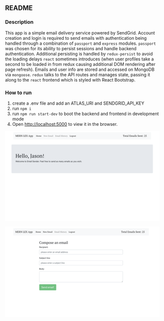 ## README

### Description

This app is a simple email delivery service powered by SendGrid. Account creation and login is required to send emails with authentication being handled through a combination of `passport` and `express` modules. `passport` was chosen for its ability to persist sessions and handle backend authentication. Additional persisting is handled by `redux-persist` to avoid the loading delays `react` sometimes introduces (when user profiles take a second to be loaded in from redux causing additional DOM rendering after page refresh). Emails and user info are stored and accessed on MongoDB via `mongoose`. `redux` talks to the API routes and manages state, passing it along to the `react` frontend which is styled with React Bootstrap.

### How to run

1. create a .env file and add an ATLAS_URI and SENDGRID_API_KEY
2. run `npm i`
3. run `npm run start-dev` to boot the backend and frontend in development mode
4. Open [http://localhost:5000](http://localhost:5000) to view it in the browser.

![Alt text](/public/ss-home.png?raw=true 'Home Page')

![Alt text](/public/ss-new-email.png?raw=true 'New Email Page')
